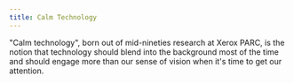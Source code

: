 ```yaml
---
title: Calm Technology
---
```


"Calm technology", born out of mid-nineties research at Xerox PARC, is the
notion that technology should blend into the background most of the time and
should engage more than our sense of vision when it's time to get our attention.

[website]: https://calmtech.com
